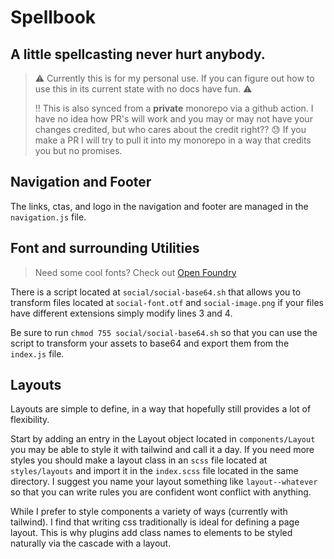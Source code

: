 # Spellbook

## A little spellcasting never hurt anybody.

> :warning: Currently this is for my personal use. If you can figure out how to use this in its current state with no docs have fun. :warning:
>
> :bangbang: This is also synced from a **private** monorepo via a github action. I have no idea how PR's will work and you may or may not have your changes credited, but who cares about the credit right?? :sweat: If you make a PR I will try to pull it into my monorepo in a way that credits you but no promises.

## Navigation and Footer

The links, ctas, and logo in the navigation and footer are managed in the `navigation.js` file.

## Font and surrounding Utilities

> Need some cool fonts? Check out [Open Foundry](https://open-foundry.com/fonts)

There is a script located at `social/social-base64.sh` that allows you to transform files located at `social-font.otf` and `social-image.png` if your files have different extensions simply modify lines 3 and 4.

Be sure to run `chmod 755 social/social-base64.sh` so that you can use the script to transform your assets to base64 and export them from the `index.js` file.

## Layouts

Layouts are simple to define, in a way that hopefully still provides a lot of flexibility.

Start by adding an entry in the Layout object located in `components/Layout` you may be able to style it with tailwind and call it a day. If you need more styles you should make a layout class in an `scss` file located at `styles/layouts` and import it in the `index.scss` file located in the same directory. I suggest you name your layout something like `layout--whatever` so that you can write rules you are confident wont conflict with anything.

While I prefer to style components a variety of ways (currently with tailwind). I find that writing css traditionally is ideal for defining a page layout. This is why plugins add class names to elements to be styled naturally via the cascade with a layout.
